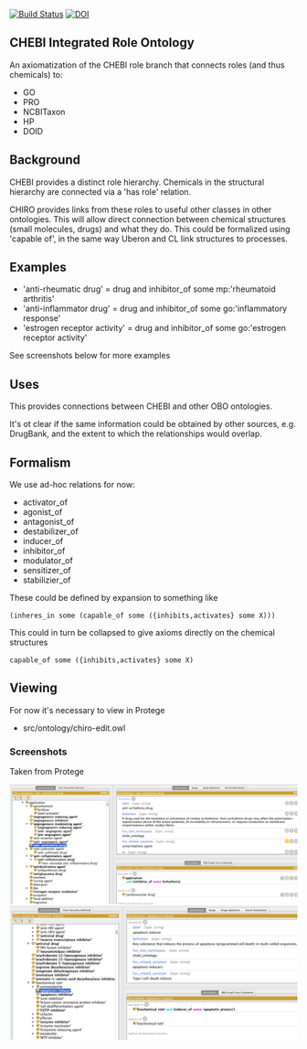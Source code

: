 [![Build Status](https://travis-ci.org/cmungall/chiro.svg?branch=master)](https://travis-ci.org/cmungall/chiro)
[![DOI](https://zenodo.org/badge/13996/cmungall/chiro.svg)](https://zenodo.org/badge/latestdoi/13996/cmungall/chiro)

## CHEBI Integrated Role Ontology

An axiomatization of the CHEBI role branch that connects roles (and
thus chemicals) to:

 * GO
 * PRO
 * NCBITaxon
 * HP
 * DOID

## Background

CHEBI provides a distinct role hierarchy. Chemicals in the structural
hierarchy are connected via a 'has role' relation.

CHIRO provides links from these roles to useful other classes in other
ontologies. This will allow direct connection between chemical
structures (small molecules, drugs) and what they do. This could be
formalized using 'capable of', in the same way Uberon and CL link
structures to processes.

## Examples

 * 'anti-rheumatic drug' = drug and inhibitor_of some mp:'rheumatoid arthritis'
 * 'anti-inflammator drug' = drug and inhibitor_of some go:'inflammatory response'
 * 'estrogen receptor activity' = drug and inhibitor_of some go:'estrogen receptor activity'

See screenshots below for more examples

## Uses

This provides connections between CHEBI and other OBO ontologies.

It's ot clear if the same information could be obtained by other
sources, e.g. DrugBank, and the extent to which the relationships
would overlap.

## Formalism

We use ad-hoc relations for now:

 * activator_of
 * agonist_of
 * antagonist_of
 * destabilizer_of
 * inducer_of
 * inhibitor_of
 * modulator_of
 * sensitizer_of
 * stabilizier_of

These could be defined by expansion to something like

    (inheres_in some (capable_of some ({inhibits,activates} some X)))

This could in turn be collapsed to give axioms directly on the chemical structures

    capable_of some ({inhibits,activates} some X)

## Viewing

For now it's necessary to view in Protege

 * src/ontology/chiro-edit.owl

### Screenshots

Taken from Protege

![image](images/protege1.png)
![image](images/protege2.png)
